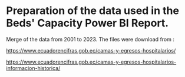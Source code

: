 # Preparation of the data used in the Beds' Capacity Power BI Report.

Merge of the data from 2001 to 2023. The files were download from :

https://www.ecuadorencifras.gob.ec/camas-y-egresos-hospitalarios/

https://www.ecuadorencifras.gob.ec/camas-y-egresos-hospitalarios-informacion-historica/

